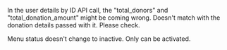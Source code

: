 In the user details by ID API call, the "total_donors" and "total_donation_amount" might be coming wrong. Doesn't match with the donation details passed with it. Please check.

Menu status doesn't change to inactive. Only can be activated.